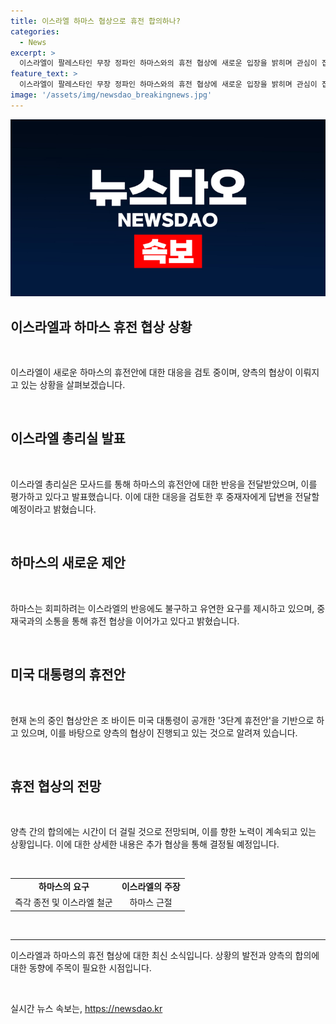 ```yaml
---
title: 이스라엘 하마스 협상으로 휴전 합의하나?
categories:
  - News
excerpt: >
  이스라엘이 팔레스타인 무장 정파인 하마스와의 휴전 협상에 새로운 입장을 밝히며 관심이 집중되고 있다. 이스라엘은 미국, 카타르, 이집트로부터 하마스의 휴전 약정 반응을 받아 검토 중이며, 하마스도 전쟁 중단을 희망하고 중재국과 협상 중이다. 양측의 입장차가 있지만, 협상이 계속되고 있어 휴전 기간 연장 가능성도 제기되고 있다. 하마스가 새로운 제안을 내리면서 협상 진전 가능성이 나타났으나 아직 상당한 격차가 있다는 관측도 나온다. 이스라엘 정부는 여전히 합의까지 몇 주가 더 걸릴 것으로 전망하고 있다.
feature_text: >
  이스라엘이 팔레스타인 무장 정파인 하마스와의 휴전 협상에 새로운 입장을 밝히며 관심이 집중되고 있다. 이스라엘은 미국, 카타르, 이집트로부터 하마스의 휴전 약정 반응을 받아 검토 중이며, 하마스도 전쟁 중단을 희망하고 중재국과 협상 중이다. 양측의 입장차가 있지만, 협상이 계속되고 있어 휴전 기간 연장 가능성도 제기되고 있다. 하마스가 새로운 제안을 내리면서 협상 진전 가능성이 나타났으나 아직 상당한 격차가 있다는 관측도 나온다. 이스라엘 정부는 여전히 합의까지 몇 주가 더 걸릴 것으로 전망하고 있다.
image: '/assets/img/newsdao_breakingnews.jpg'
---
```


<p><img src="/assets/img/newsdao_breakingnews.jpg" alt="bookingtag 속보" /></p>

<h2 data-ke-size="size26">이스라엘과 하마스 휴전 협상 상황</h2>

<p>​</p>

<p data-ke-size="size16">이스라엘이 새로운 하마스의 휴전안에 대한 대응을 검토 중이며, 양측의 협상이 이뤄지고 있는 상황을 살펴보겠습니다.</p>

<p>​</p>

<h2 data-ke-size="size24">이스라엘 총리실 발표</h2>

<p>​</p>

<p data-ke-size="size16">이스라엘 총리실은 모사드를 통해 하마스의 휴전안에 대한 반응을 전달받았으며, 이를 평가하고 있다고 발표했습니다. 이에 대한 대응을 검토한 후 중재자에게 답변을 전달할 예정이라고 밝혔습니다.</p>

<p>​</p>

<h2 data-ke-size="size24">하마스의 새로운 제안</h2>

<p>​</p>

<p data-ke-size="size16">하마스는 회피하려는 이스라엘의 반응에도 불구하고 유연한 요구를 제시하고 있으며, 중재국과의 소통을 통해 휴전 협상을 이어가고 있다고 밝혔습니다.</p>

<p>​</p>

<h2 data-ke-size="size24">미국 대통령의 휴전안</h2>

<p>​</p>

<p data-ke-size="size16">현재 논의 중인 협상안은 조 바이든 미국 대통령이 공개한 '3단계 휴전안'을 기반으로 하고 있으며, 이를 바탕으로 양측의 협상이 진행되고 있는 것으로 알려져 있습니다.</p>

<p>​</p>

<h2 data-ke-size="size24">휴전 협상의 전망</h2>

<p>​</p>

<p data-ke-size="size16">양측 간의 합의에는 시간이 더 걸릴 것으로 전망되며, 이를 향한 노력이 계속되고 있는 상황입니다. 이에 대한 상세한 내용은 추가 협상을 통해 결정될 예정입니다.</p>

<p>​</p>

<table>
    <tr>
        <td style="text-align: center; height: 17px;"><b>하마스의 요구</b></td>
        <td style="text-align: center; height: 17px;"><b>이스라엘의 주장</b></td>
    </tr>
    <tr>
        <td style="text-align: center; height: 17px;">즉각 종전 및 이스라엘 철군</td>
        <td style="text-align: center; height: 17px;">하마스 근절</td>
    </tr>
</table>

<p>​
<hr></p>

<p data-ke-size="size16">이스라엘과 하마스의 휴전 협상에 대한 최신 소식입니다. 상황의 발전과 양측의 합의에 대한 동향에 주목이 필요한 시점입니다.</p>

<p>​</p>
실시간 뉴스 속보는, <a href="https://newsdao.kr" rel="dofollow">https://newsdao.kr</a>


